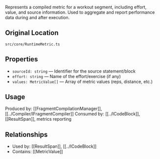 
Represents a compiled metric for a workout segment, including effort, value, and source information. Used to aggregate and report performance data during and after execution.

## Original Location
`src/core/RuntimeMetric.ts`

## Properties
- `sourceId: string` — Identifier for the source statement/block
- `effort: string` — Name of the effort/exercise (if any)
- `values: MetricValue[]` — Array of metric values (reps, distance, etc.)

## Usage
Produced by: [[FragmentCompilationManager]], [[../Compiler/IFragmentCompiler]]
Consumed by: [[../ICodeBlock]], [[ResultSpan]], metrics reporting

## Relationships
- Used by: [[ResultSpan]], [[../ICodeBlock]]
- Contains: [[MetricValue]]
